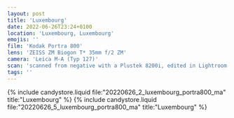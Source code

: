 ```yaml
---
layout: post
title: 'Luxembourg'
date: 2022-06-26T23:24+0100
location: 'Luxembourg, Luxembourg'
emojis: ''
film: 'Kodak Portra 800'
lens: 'ZEISS ZM Biogon T* 35mm f/2 ZM'
camera: 'Leica M-A (Typ 127)'
scan: 'scanned from negative with a Plustek 8200i, edited in Lightroom'
tags: ''
---
```


{% include candystore.liquid file:"20220626_2_luxembourg_portra800_ma" title:"Luxembourg" %}
{% include candystore.liquid file:"20220626_5_luxembourg_portra800_ma" title:"Luxembourg" %}